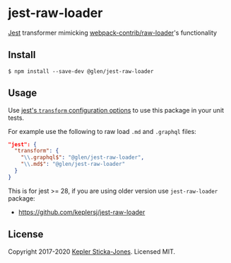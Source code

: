 # jest-raw-loader

[Jest](https://facebook.github.io/jest/) transformer mimicking [webpack-contrib/raw-loader](https://github.com/webpack-contrib/raw-loader)'s functionality

## Install

```
$ npm install --save-dev @glen/jest-raw-loader
```

## Usage

Use [jest's `transform` configuration options](https://facebook.github.io/jest/docs/en/configuration.html#transform-object-string-string) to use this package in your unit tests.

For example use the following to raw load `.md` and `.graphql` files:

```json
"jest": {
  "transform": {
    "\\.graphql$": "@glen/jest-raw-loader",
    "\\.md$": "@glen/jest-raw-loader"
  }
}
```

This is for jest >= 28, if you are using older version use `jest-raw-loader` package:

- https://github.com/keplersj/jest-raw-loader

## License

Copyright 2017-2020 [Kepler Sticka-Jones](https://keplersj.com/). Licensed MIT.
